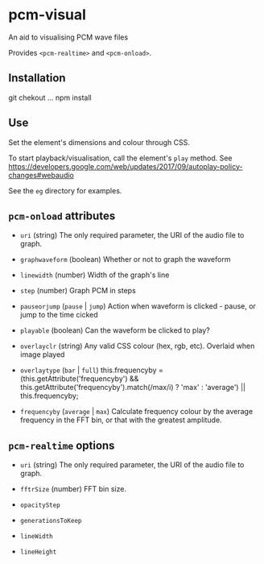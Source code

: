 # pcm-visual

An aid to visualising PCM wave files

Provides `<pcm-realtime>` and `<pcm-onload>`.

## Installation

  git chekout ...
  npm install

## Use

Set the element's dimensions and colour through CSS.

To start playback/visualisation, call the element's `play` method. See https://developers.google.com/web/updates/2017/09/autoplay-policy-changes#webaudio

See the `eg` directory for examples.

## `pcm-onload` attributes

* `uri` (string) The only required parameter, the URI of the audio file to graph.

* `graphwaveform` (boolean) Whether or not to graph the waveform

* `linewidth` (number) Width of the graph's line

* `step` (number) Graph PCM in steps

* `pauseorjump` (`pause` | `jump`) Action when waveform is clicked - pause, or jump to the time cicked

* `playable` (boolean) Can the waveform be clicked to play?

* `overlayclr` (string) Any valid CSS colour (hex, rgb, etc). Overlaid when image played

* `overlaytype` (`bar` | `full`)
    this.frequencyby = (this.getAttribute('frequencyby') && this.getAttribute('frequencyby').match(/max/i) ? 'max' : 'average') || this.frequencyby;

* `frequencyby` (`average` | `max`) Calculate frequency colour by the average frequency in the FFT bin, or that with the greatest amplitude.

## `pcm-realtime` options

* `uri` (string) The only required parameter, the URI of the audio file to graph.

* `fftrSize` (number) FFT bin size.

* `opacityStep`

* `generationsToKeep`

* `lineWidth`

* `lineHeight`
